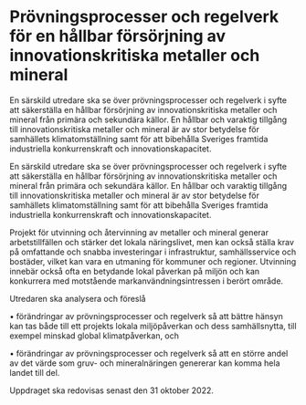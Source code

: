 # Prövningsprocesser och regelverk för en hållbar försörjning av innovationskritiska metaller och mineral

En särskild utredare ska se över prövningsprocesser och regelverk i syfte att säkerställa en hållbar försörjning av innovationskritiska metaller och mineral från primära och sekundära källor. En hållbar och varaktig tillgång till innovationskritiska metaller och mineral är av stor betydelse för samhällets klimatomställning samt för att bibehålla Sveriges framtida industriella
konkurrenskraft och innovationskapacitet.

En särskild utredare ska se över prövningsprocesser och regelverk i syfte att säkerställa en hållbar försörjning av innovationskritiska metaller och mineral från primära och sekundära källor. En hållbar och varaktig tillgång till innovationskritiska metaller och mineral är av stor betydelse för samhällets klimatomställning samt för att bibehålla Sveriges framtida industriella
konkurrenskraft och innovationskapacitet.

Projekt för utvinning och återvinning av metaller och mineral generar arbetstillfällen och stärker det lokala näringslivet, men kan också ställa krav på omfattande och snabba investeringar i infrastruktur, samhällsservice och bostäder, vilket kan vara en utmaning för kommuner och regioner. Utvinning innebär också ofta en betydande lokal påverkan på miljön och kan konkurrera med motstående markanvändningsintressen i berört område.

Utredaren ska analysera och föreslå

• förändringar av prövningsprocesser och regelverk så att bättre hänsyn kan tas både till ett projekts lokala miljöpåverkan och dess samhällsnytta, till exempel minskad global klimatpåverkan, och

• förändringar av prövningsprocesser och regelverk så att en större andel av det värde som gruv- och mineralnäringen genererar kan komma hela landet till del.

Uppdraget ska redovisas senast den 31 oktober 2022.
